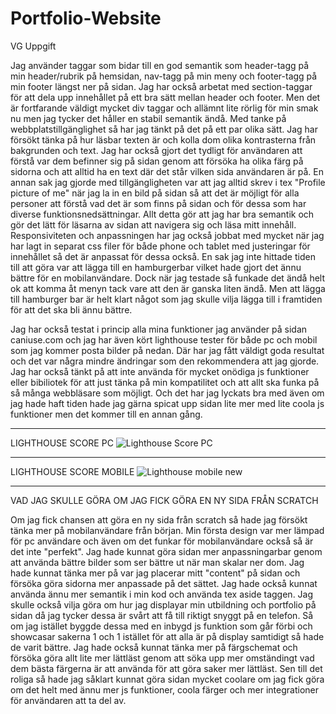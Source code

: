 # Portfolio-Website


VG Uppgift 




Jag använder taggar som bidar till en god semantik som header-tagg på min header/rubrik på hemsidan, nav-tagg på min meny och footer-tagg på min footer längst ner på sidan. Jag har också arbetat med section-taggar för att dela upp innehållet på ett bra sätt mellan header och footer. Men det är fortfarande väldigt mycket div taggar och allämnt lite rörlig för min smak nu men jag tycker det håller en stabil semantik ändå. Med tanke på webbplatstillgänglighet så har jag tänkt på det på ett par olika sätt. Jag har försökt tänka på hur läsbar texten är och kolla dom olika kontrasterna från bakgrunden och text. Jag har också gjort det tydligt för användaren att förstå var dem befinner sig på sidan genom att försöka ha olika färg på sidorna och att alltid ha en text där det står vilken sida användaren är på.
En annan sak jag gjorde med tillgängligheten var att jag alltid skrev i tex "Profile picture of me" när jag la in en bild på sidan så att det är möjligt för alla personer att förstå vad det är som finns på sidan och för dessa som har diverse funktionsnedsättningar. Allt detta gör att jag har bra semantik och gör det lätt för läsarna av sidan att navigera sig och läsa mitt innehåll. Responsiviteten och anpassningen har jag också jobbat med mycket när jag har lagt in separat css filer för både phone och tablet med justeringar för innehållet så det är anpassat för dessa också. En sak jag inte hittade tiden till att göra var att lägga till en hamburgerbar vilket hade gjort det ännu bättre för en mobilanvändare. Dock när jag testade så funkade det ändå helt ok att komma åt menyn tack vare att den är ganska liten ändå. Men att lägga till hamburger bar är helt klart något som jag skulle vilja lägga till i framtiden för att det ska bli ännu bättre. 



Jag har också testat i princip alla mina funktioner jag använder på sidan caniuse.com och jag har även kört lighthouse tester för både pc och mobil som jag kommer posta bilder på nedan. Där har jag fått väldigt goda resultat och det var några mindre ändringar som den rekommendera att jag gjorde. 
Jag har också tänkt på att inte använda för mycket onödiga js funktioner eller bibiliotek för att just tänka på min kompatilitet och att allt ska funka på så många webbläsare som möjligt. Och det har jag lyckats bra med även om jag hade haft tiden hade jag gärna spicat upp sidan lite mer med lite coola js funktioner men det kommer till en annan gång. 

---------------------------------------------------------------------


LIGHTHOUSE SCORE PC
![Lighthouse Score PC](https://user-images.githubusercontent.com/91311313/168736813-5e456510-a25d-4fdc-a1e3-bc4b941462cc.png)


----------------------------------------------------------------------


LIGHTHOUSE SCORE MOBILE
![Lighthouse mobile new](https://user-images.githubusercontent.com/91311313/168736872-c78db9ca-0922-4424-a778-48b037384748.png)



---------------------------------------------------------------------

VAD JAG SKULLE GÖRA OM JAG FICK GÖRA EN NY SIDA FRÅN SCRATCH

Om jag fick chansen att göra en ny sida från scratch så hade jag försökt tänka mer på mobilanvändare från början. Min första design var mer lämpad för pc användare
och även om det funkar för mobilanvändare också så är det inte "perfekt". Jag hade kunnat göra sidan mer anpassningarbar genom att använda bättre bilder som ser
bättre ut när man skalar ner dom. Jag hade kunnat tänka mer på var jag placerar mitt "content" på sidan och försöka göra sidorna mer anpassade på det sättet. Jag hade också kunnat använda ännu mer semantik i min kod och använda tex aside taggen. Jag skulle också vilja göra om hur jag displayar min utbildning och portfolio på sidan då jag tycker dessa är svårt att få till riktigt snyggt på en telefon. Så om jag istället byggde dessa med en inbygd js funktion som går förbi och showcasar sakerna 1 och 1 istället för att alla är på display samtidigt så hade de varit bättre. Jag hade också kunnat tänka mer på färgschemat och försöka göra allt lite mer lättläst genom att söka upp mer omständingt vad dem bästa färgerna är att använda för att göra saker mer lättläst. Sen till det roliga så hade jag såklart kunnat göra sidan mycket coolare om jag fick göra om det helt med ännu mer js funktioner, coola färger och mer integrationer för användaren att ta del av.  
